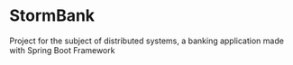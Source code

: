 # StormBank
Project for the subject of distributed systems, a banking application made with Spring Boot Framework
